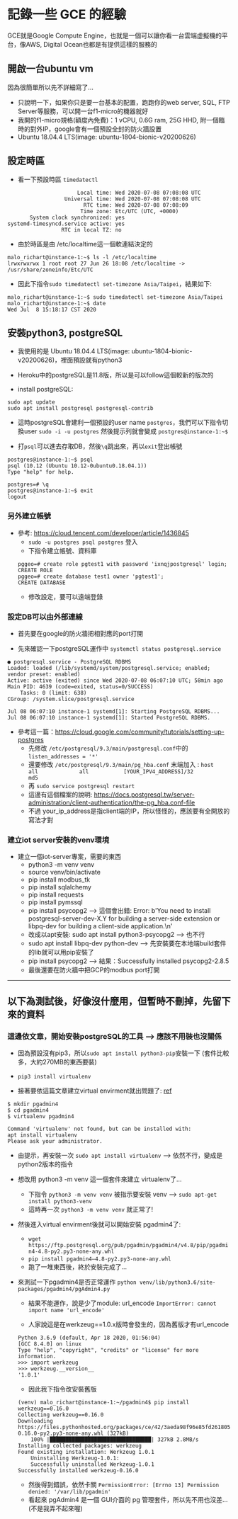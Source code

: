 # 記錄一些 GCE 的經驗

GCE就是Google Compute Engine，也就是一個可以讓你看一台雲端虛擬機的平台，像AWS, Digital Ocean也都是有提供這樣的服務的

## 開啟一台ubuntu vm

因為很簡單所以先不詳細寫了… 

- 只說明一下，如果你只是要一台基本的配置，跑跑你的web server, SQL, FTP Server等服務，可以開一台f1-micro的機器就好
- 我開的f1-micro規格(額度內免費)：1 vCPU, 0.6G ram, 25G HHD, 附一個臨時的對外IP，google會有一個預設全封的防火牆設置
- Ubuntu 18.04.4 LTS(image: ubuntu-1804-bionic-v20200626)

## 設定時區

- 看一下預設時區 `timedatectl`
```
                      Local time: Wed 2020-07-08 07:08:08 UTC
                  Universal time: Wed 2020-07-08 07:08:08 UTC
                        RTC time: Wed 2020-07-08 07:08:09
                       Time zone: Etc/UTC (UTC, +0000)
       System clock synchronized: yes
systemd-timesyncd.service active: yes
                 RTC in local TZ: no
```
- 由於時區是由 /etc/localtime這一個軟連結決定的
```
malo_richart@instance-1:~$ ls -l /etc/localtime
lrwxrwxrwx 1 root root 27 Jun 26 18:08 /etc/localtime -> /usr/share/zoneinfo/Etc/UTC
```
- 因此下指令`sudo timedatectl set-timezone Asia/Taipei`，結果如下:
```
malo_richart@instance-1:~$ sudo timedatectl set-timezone Asia/Taipei
malo_richart@instance-1:~$ date
Wed Jul  8 15:18:17 CST 2020
```


## 安裝python3, postgreSQL

- 我使用的是 Ubuntu 18.04.4 LTS(image: ubuntu-1804-bionic-v20200626)，裡面預設就有python3

- Heroku中的postgreSQL是11.8版，所以是可以follow這個較新的版次的

- install postgreSQL:
```
sudo apt update
sudo apt install postgresql postgresql-contrib
```

- 這時postgreSQL會建利一個預設的user name `postgres`，我們可以下指令切換user
`sudo -i -u postgres` 然後提示列就會變成 `postgres@instance-1:~$`

- 打`psql`可以進去存取DB，然後`\q`跳出來，再以`exit`登出帳號
```
postgres@instance-1:~$ psql
psql (10.12 (Ubuntu 10.12-0ubuntu0.18.04.1))
Type "help" for help.

postgres=# \q
postgres@instance-1:~$ exit
logout
```

### 另外建立帳號
- 參考: https://cloud.tencent.com/developer/article/1436845
    - `sudo -u postgres psql postgres` 登入
    - 下指令建立帳號、資料庫
    ```
    pggeo=# create role pgtest1 with password 'ixnqjpostgresql' login;
    CREATE ROLE
    pggeo=# create database test1 owner 'pgtest1';
    CREATE DATABASE    
    ```
    - 修改設定，要可以遠端登錄

### 設定DB可以由外部連線

- 首先要在google的防火牆把相對應的port打開

- 先來確認一下postgreSQL運作中 `systemctl status postgresql.service`
```
● postgresql.service - PostgreSQL RDBMS
Loaded: loaded (/lib/systemd/system/postgresql.service; enabled; vendor preset: enabled)
Active: active (exited) since Wed 2020-07-08 06:07:10 UTC; 58min ago
Main PID: 4639 (code=exited, status=0/SUCCESS)
    Tasks: 0 (limit: 638)
CGroup: /system.slice/postgresql.service

Jul 08 06:07:10 instance-1 systemd[1]: Starting PostgreSQL RDBMS...
Jul 08 06:07:10 instance-1 systemd[1]: Started PostgreSQL RDBMS.    
```

- 參考這一篇：https://cloud.google.com/community/tutorials/setting-up-postgres
    - 先修改 `/etc/postgresql/9.3/main/postgresql.conf`中的 `listen_addresses = '*'`
    - 還要修改 `/etc/postgresql/9.3/main/pg_hba.conf` 末端加入 :
        `host    all             all           [YOUR_IPV4_ADDRESS]/32         md5`
    - 再 `sudo service postgresql restart`
    - 這邊有這個檔案的說明: https://docs.postgresql.tw/server-administration/client-authentication/the-pg_hba.conf-file
    - 不過 your_ip_address是指client端的IP，所以怪怪的，應該要有全開放的寫法才對


### 建立iot server安裝的venv環境

- 建立一個iot-server專案，需要的東西
    - python3 -m venv venv
    - source venv/bin/activate
    - pip install modbus_tk
    - pip install sqlalchemy
    - pip install requests
    - pip install pymssql
    - pip install psycopg2  --> 這個會出錯: Error: b'You need to install postgresql-server-dev-X.Y for building a server-side extension or libpq-dev for building a client-side application.\n'
    - 改成以apt安裝: sudo apt install python3-psycopg2 --> 也不行
    - sudo apt install libpq-dev python-dev  --> 先安裝要在本地端build套件的lib就可以用pip安裝了
    - pip install psycopg2  --> 結果：Successfully installed psycopg2-2.8.5
    - 最後還要在防火牆中把GCP的modbus port打開

----
## 以下為測試後，好像沒什麼用，但暫時不刪掉，先留下來的資料


### 這邊依文章，開始安裝postgreSQL的工具 --> 應該不用裝也沒關係
- 因為預設沒有pip3，所以`sudo apt install python3-pip`安裝一下 (套件比較多，大約270MB的東西要裝)

- `pip3 install virtualenv`
- 接著要依這篇文章建立virtual envirment就出問題了: [ref](https://medium.com/@akash16s/how-to-install-postgresql-and-pgadmin4-on-ubuntu-18-04-lts-c19895548df8)

```
$ mkdir pgadmin4
$ cd pgadmin4
$ virtualenv pgadmin4

Command 'virtualenv' not found, but can be installed with:
apt install virtualenv
Please ask your administrator.

```

- 由提示，再安裝一次 `sudo apt install virtualenv` --> 依然不行，變成是python2版本的指令

- 想改用 python3 -m venv 這一個套件來建立 virtualenv了...
    - 下指令 `python3 -m venv venv` 被指示要安裝 venv --> `sudo apt-get install python3-venv`
    - 這時再一次 `python3 -m venv venv` 就正常了!

- 然後進入virtual envirment後就可以開始安裝 pgadmin4了:
    - `wget https://ftp.postgresql.org/pub/pgadmin/pgadmin4/v4.8/pip/pgadmin4-4.8-py2.py3-none-any.whl`
    - `pip install pgadmin4–4.8-py2.py3-none-any.whl`
    - 跑了一堆東西後，終於安裝完成了…

- 來測試一下pgadmin4是否正常運作 `python venv/lib/python3.6/site-packages/pgadmin4/pgAdmin4.py`
    - 結果不能運作，說是少了module: url_encode
    `ImportError: cannot import name 'url_encode'`

    - 人家說這是在werkzeug==1.0.x版時會發生的，因為舊版才有url_encode
    ```
    Python 3.6.9 (default, Apr 18 2020, 01:56:04) 
    [GCC 8.4.0] on linux
    Type "help", "copyright", "credits" or "license" for more information.
    >>> import werkzeug
    >>> werkzeug.__version__
    '1.0.1'    
    ```
    - 因此我下指令改安裝舊版
    ```
    (venv) malo_richart@instance-1:~/pgadmin4$ pip install werkzeug==0.16.0
    Collecting werkzeug==0.16.0
    Downloading https://files.pythonhosted.org/packages/ce/42/3aeda98f96e85fd26180534d36570e4d18108d62ae36f87694b476b83d6f/Werkzeug-0.16.0-py2.py3-none-any.whl (327kB)
        100% |████████████████████████████████| 327kB 2.8MB/s 
    Installing collected packages: werkzeug
    Found existing installation: Werkzeug 1.0.1
        Uninstalling Werkzeug-1.0.1:
        Successfully uninstalled Werkzeug-1.0.1
    Successfully installed werkzeug-0.16.0    
    ```
    - 然後得到錯誤，依然卡關 `PermissionError: [Errno 13] Permission denied: '/var/lib/pgadmin'`
    - 看起來 pgAdmin4 是一個 GUI介面的 pg 管理套件，所以先不用也沒差… (不是我弄不起來喔)
